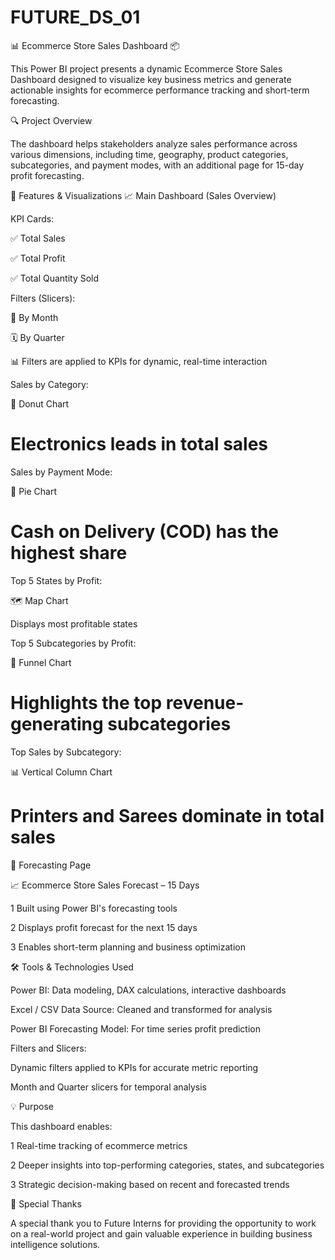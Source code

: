 # FUTURE_DS_01
📊 Ecommerce Store Sales Dashboard 📦

This Power BI project presents a dynamic Ecommerce Store Sales Dashboard designed to visualize key business metrics and generate actionable insights for ecommerce performance tracking and short-term forecasting.

🔍 Project Overview

The dashboard helps stakeholders analyze sales performance across various dimensions, including time, geography, product categories, subcategories, and payment modes, with an additional page for 15-day profit forecasting.

🧩 Features & Visualizations
📈 Main Dashboard (Sales Overview)

KPI Cards:

✅ Total Sales

✅ Total Profit

✅ Total Quantity Sold

Filters (Slicers):

📅 By Month

🗓️ By Quarter

📊 Filters are applied to KPIs for dynamic, real-time interaction

Sales by Category:

📙 Donut Chart

# Electronics leads in total sales

Sales by Payment Mode:

🧾 Pie Chart

 # Cash on Delivery (COD) has the highest share

Top 5 States by Profit:

🗺️ Map Chart

Displays most profitable states

Top 5 Subcategories by Profit:

🔻 Funnel Chart

# Highlights the top revenue-generating subcategories

Top Sales by Subcategory:

📊 Vertical Column Chart

# Printers and Sarees dominate in total sales

🔮 Forecasting Page

📈 Ecommerce Store Sales Forecast – 15 Days

1 Built using Power BI's forecasting tools

2 Displays profit forecast for the next 15 days

3 Enables short-term planning and business optimization

🛠️ Tools & Technologies Used

Power BI: Data modeling, DAX calculations, interactive dashboards

Excel / CSV Data Source: Cleaned and transformed for analysis

Power BI Forecasting Model: For time series profit prediction

Filters and Slicers:

Dynamic filters applied to KPIs for accurate metric reporting

Month and Quarter slicers for temporal analysis

💡 Purpose

This dashboard enables:

1 Real-time tracking of ecommerce metrics

2 Deeper insights into top-performing categories, states, and subcategories

3 Strategic decision-making based on recent and forecasted trends

🙏 Special Thanks

A special thank you to Future Interns for providing the opportunity to work on a real-world project and gain valuable experience in building business intelligence solutions.

